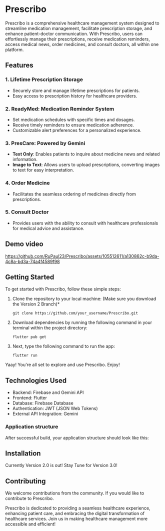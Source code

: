 # Prescribo

Prescribo is a comprehensive healthcare management system designed to streamline medication management, facilitate prescription storage, and enhance patient-doctor communication. With Prescribo, users can effortlessly manage their prescriptions, receive medication reminders, access medical news, order medicines, and consult doctors, all within one platform.

## Features

### 1. Lifetime Prescription Storage
- Securely store and manage lifetime prescriptions for patients.
- Easy access to prescription history for healthcare providers.

### 2. ReadyMed: Medication Reminder System
- Set medication schedules with specific times and dosages.
- Receive timely reminders to ensure medication adherence.
- Customizable alert preferences for a personalized experience.

### 3. PresCare: Powered by Gemini
- **Text Only**: Enables patients to inquire about medicine news and related information.
- **Image to Text**: Allows users to upload prescriptions, converting images to text for easy interpretation.

### 4. Order Medicine
- Facilitates the seamless ordering of medicines directly from prescriptions.

### 5. Consult Doctor
- Provides users with the ability to consult with healthcare professionals for medical advice and assistance.

## Demo video

https://github.com/RuPaul23/Prescribo/assets/105512611/a130862c-b9da-4c8a-bd3a-74a4f4589f98


## Getting Started

To get started with Prescribo, follow these simple steps:

1. Clone the repository to your local machine: (Make sure you download the Version 2 Branch)*
   ```
   git clone https://github.com/your_username/Prescribo.git
   ```

2. Download dependencies by running the following command in your terminal within the project directory:
   ```
   flutter pub get
   ```

3. Next, type the following command to run the app:
   ```
   flutter run
   ```

Yaay! You're all set to explore and use Prescribo. Enjoy!

## Technologies Used

- Backend: Firebase and Gemini API
- Frontend: Flutter 
- Database: Firebase Database
- Authentication: JWT (JSON Web Tokens)
- External API Integration: Gemini


### Application structure
After successful build, your application structure should look like this:


## Installation

Currently Version 2.0 is out! Stay Tune for Version 3.0!

## Contributing

We welcome contributions from the community. If you would like to contribute to Prescribo.

Prescribo is dedicated to providing a seamless healthcare experience, enhancing patient care, and embracing the digital transformation of healthcare services. Join us in making healthcare management more accessible and efficient!

